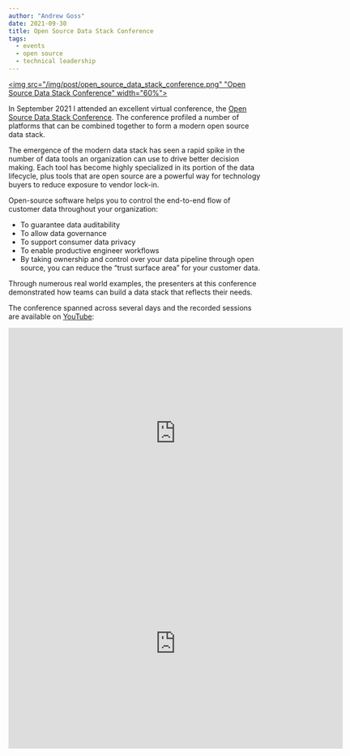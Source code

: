 ```yaml
---
author: "Andrew Goss"
date: 2021-09-30
title: Open Source Data Stack Conference
tags:
  - events
  - open source
  - technical leadership
---
```

<a href="https://www.opensourcedatastack.com" target="_blank"><img src="/img/post/open_source_data_stack_conference.png" "Open Source Data Stack Conference" width="60%"></a><br>

In September 2021 I attended an excellent virtual conference, the <a href="https://www.opensourcedatastack.com" target=_>Open Source Data Stack Conference</a>. The conference profiled a number of platforms that can be combined together to form a modern open source data stack.

The emergence of the modern data stack has seen a rapid spike in the number of data tools an organization can use to drive better decision making. Each tool has become highly specialized in its portion of the data lifecycle, plus tools that are open source are a powerful way for technology buyers to reduce exposure to vendor lock-in.

Open-source software helps you to control the end-to-end flow of customer data throughout your organization:

* To guarantee data auditability
* To allow data governance
* To support consumer data privacy
* To enable productive engineer workflows
* By taking ownership and control over your data pipeline through open source, you can reduce the “trust surface area” for your customer data.

Through numerous real world examples, the presenters at this conference demonstrated how teams can build a data stack that reflects their needs.

The conference spanned across several days and the recorded sessions are available on <a href="https://www.youtube.com/results?search_query=open+source+data+stack+conference" target=_>YouTube</a>:<br class = "custom">

<iframe width="660" height="415" src="https://www.youtube.com/embed/NzPgSSjuwhw" title="YouTube video player" frameborder="0" allow="accelerometer; autoplay; clipboard-write; encrypted-media; gyroscope; picture-in-picture" allowfullscreen></iframe>

<iframe width="660" height="415" src="https://www.youtube.com/embed/aclzey29vs8" title="YouTube video player" frameborder="0" allow="accelerometer; autoplay; clipboard-write; encrypted-media; gyroscope; picture-in-picture" allowfullscreen></iframe>